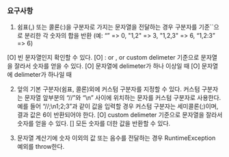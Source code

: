 ### 요구사항
1. 쉼표(,) 또는 콜론(:)을 구분자로 가지는 문자열을 전달하는 경우 구분자를 기준``으로 분리한 각 숫자의 합을 반환 
(예: “” => 0, "1,2" => 3, "1,2,3" => 6, “1,2:3” => 6)

[O] 빈 문자열인지 확인할 수 있다. 
[O] : or  , or custom delimeter 기준으로 문자열을 잘라서 숫자를 얻을 수 있다.
    [O] 문자열에 delimeter가 하나 이상일 때 
    [O] 문자열에 delimeter가 하나일 때
 
2. 앞의 기본 구분자(쉼표, 콜론)외에 커스텀 구분자를 지정할 수 있다. 커스텀 구분자는 문자열 앞부분의 “//”와 “\n” 사이에 위치하는 문자를 커스텀 구분자로 사용한다.
예를 들어 “//;\n1;2;3”과 같이 값을 입력할 경우 커스텀 구분자는 세미콜론(;)이며, 결과 값은 6이 반환되어야 한다.
[O] custom delimeter 기준으로 문자열을 잘라서 숫자를 얻을 수 있다.
[] 모든 숫자를 더한 값을 반환할 수 있다.

3. 문자열 계산기에 숫자 이외의 값 또는 음수를 전달하는 경우 RuntimeException 예외를 throw한다.